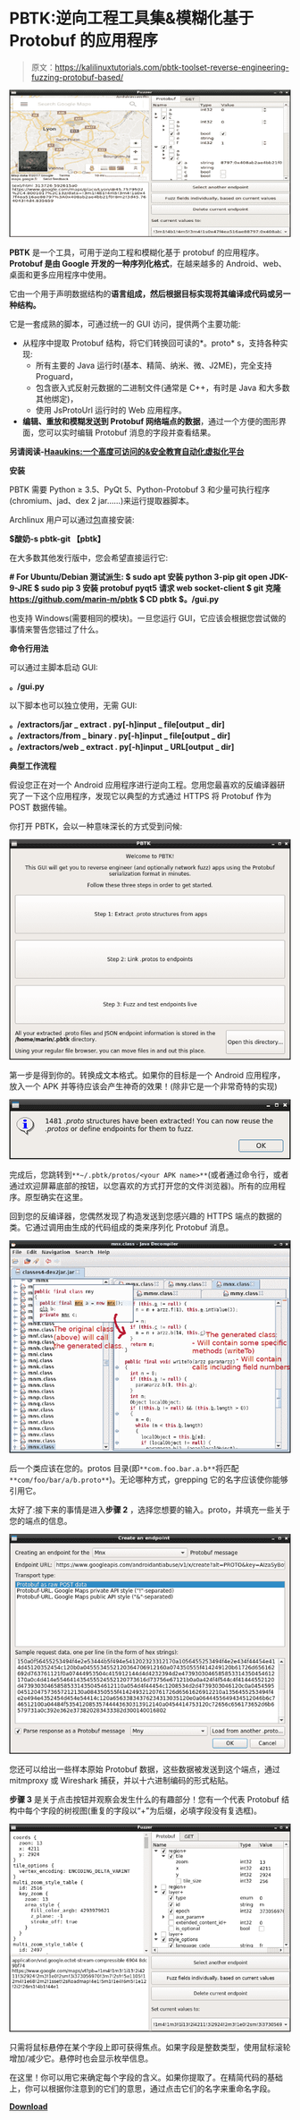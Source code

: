 # PBTK:逆向工程工具集&模糊化基于 Protobuf 的应用程序

> 原文：<https://kalilinuxtutorials.com/pbtk-toolset-reverse-engineering-fuzzing-protobuf-based/>

[![PBTK : A Toolset For Reverse Engineering & Fuzzing Protobuf-Based Apps](img//a4eed18ac8fae65f68b9dd35a0f40d56.png "PBTK : A Toolset For Reverse Engineering & Fuzzing Protobuf-Based Apps")](https://1.bp.blogspot.com/-VGWOEuBzJM8/Xfjmal4nzcI/AAAAAAAAEBg/2dhq7CeFvXog6FSomcfpEp66VRNGKDHTACLcBGAsYHQ/s1600/pbtk-1%25281%2529.png)

**PBTK** 是一个工具，可用于逆向工程和模糊化基于 protobuf 的应用程序。 **Protobuf 是由 Google 开发的一种序列化格式**，在越来越多的 Android、web、桌面和更多应用程序中使用。

它由一个用于声明数据结构的**语言组成，然后根据目标实现将其编译成代码或另一种结构。**

它是一套成熟的脚本，可通过统一的 GUI 访问，提供两个主要功能:

*   从程序中提取 Protobuf 结构，将它们转换回可读的*。proto* s，支持各种实现:
    *   所有主要的 Java 运行时(基本、精简、纳米、微、J2ME)，完全支持 Proguard，
    *   包含嵌入式反射元数据的二进制文件(通常是 C++，有时是 Java 和大多数其他绑定)，
    *   使用 JsProtoUrl 运行时的 Web 应用程序。
*   **编辑、重放和模糊发送到 Protobuf 网络端点的数据**，通过一个方便的图形界面，您可以实时编辑 Protobuf 消息的字段并查看结果。

**另请阅读-[Haaukins:一个高度可访问的&安全教育自动化虚拟化平台](https://kalilinuxtutorials.com/haaukins-highly-accessible-automated-virtualization-platform/)**

**安装**

PBTK 需要 Python ≥ 3.5、PyQt 5、Python-Protobuf 3 和少量可执行程序(chromium、jad、dex 2 jar……)来运行提取器脚本。

Archlinux 用户可以通过[包](https://aur.archlinux.org/packages/pbtk-git/)直接安装:

**$酸奶-s pbtk-git
【pbtk】**

在大多数其他发行版中，您会希望直接运行它:

**# For Ubuntu/Debian 测试派生:
$ sudo apt 安装 python 3-pip git open JDK-9-JRE
$ sudo pip 3 安装 protobuf pyqt5 请求 web socket-client
$ git 克隆 https://github.com/marin-m/pbtk
$ CD pbtk
$。/gui.py**

也支持 Windows(需要相同的模块)。一旦您运行 GUI，它应该会根据您尝试做的事情来警告您错过了什么。

**命令行用法**

可以通过主脚本启动 GUI:

**。/gui.py**

以下脚本也可以独立使用，无需 GUI:

**。/extractors/jar _ extract . py[-h]input _ file[output _ dir]
。/extractors/from _ binary . py[-h]input _ file[output _ dir]
。/extractors/web _ extract . py[-h]input _ URL[output _ dir]**

**典型工作流程**

假设您正在对一个 Android 应用程序进行逆向工程。您用您最喜欢的反编译器研究了一下这个应用程序，发现它以典型的方式通过 HTTPS 将 Protobuf 作为 POST 数据传输。

你打开 PBTK，会以一种意味深长的方式受到问候:

![](img//286beeb79292299821df32ee6f32d54e.png)

第一步是得到你的。转换成文本格式。如果你的目标是一个 Android 应用程序，放入一个 APK 并等待应该会产生神奇的效果！(除非它是一个非常奇特的实现)

![](img//34b2f69810f2fa1c42495d7b5c3da67a.png)

完成后，您跳转到`**~/.pbtk/protos/<your APK name>**`(或者通过命令行，或者通过欢迎屏幕底部的按钮，以您喜欢的方式打开您的文件浏览器)。所有的应用程序。原型确实在这里。

回到您的反编译器，您偶然发现了构造发送到您感兴趣的 HTTPS 端点的数据的类。它通过调用由生成的代码组成的类来序列化 Protobuf 消息。

![](img//0b03c4f647104ab3bf0f8034e0716a93.png)

后一个类应该在您的。protos 目录(即`**com.foo.bar.a.b**`将匹配`**com/foo/bar/a/b.proto**`)。无论哪种方式，grepping 它的名字应该使你能够引用它。

太好了:接下来的事情是进入**步骤 2** ，选择您想要的输入。proto，并填充一些关于您的端点的信息。

![](img//d1292c8d8e8fd3d3a06e2f65d5fccd80.png)

您还可以给出一些样本原始 Protobuf 数据，这些数据被发送到这个端点，通过 mitmproxy 或 Wireshark 捕获，并以十六进制编码的形式粘贴。

**步骤 3** 是关于点击按钮并观察会发生什么的有趣部分！您有一个代表 Protobuf 结构中每个字段的树视图(重复的字段以“+”为后缀，必填字段没有复选框)。

![](img//180ffb642d1593e609ca65f373309f82.png)

只需将鼠标悬停在某个字段上即可获得焦点。如果字段是整数类型，使用鼠标滚轮增加/减少它。悬停时也会显示枚举信息。

在这里！你可以用它来确定每个字段的含义。如果你提取了。在精简代码的基础上，你可以根据你注意到的它们的意思，通过点击它们的名字来重命名字段。

[**Download**](https://github.com/marin-m/pbtk)